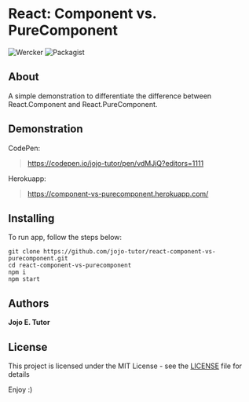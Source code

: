 # React: Component vs. PureComponent
![Wercker](https://img.shields.io/wercker/ci/wercker/docs.svg)
![Packagist](https://img.shields.io/packagist/l/doctrine/orm.svg)

## About
A simple demonstration to differentiate the difference between React.Component and React.PureComponent.

## Demonstration
CodePen:
 > https://codepen.io/jojo-tutor/pen/vdMJjQ?editors=1111

Herokuapp:
 > https://component-vs-purecomponent.herokuapp.com/

## Installing
To run app, follow the steps below:

```
git clone https://github.com/jojo-tutor/react-component-vs-purecomponent.git
cd react-component-vs-purecomponent
npm i
npm start
```

## Authors
**Jojo E. Tutor**

## License
This project is licensed under the MIT License - see the [LICENSE](LICENSE) file for details

Enjoy :)
